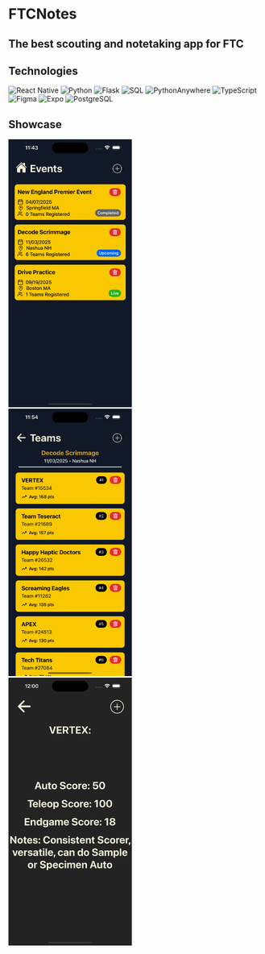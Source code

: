 # FTCNotes

<h2>The best scouting and notetaking app for FTC </h2>

## Technologies
![React Native](https://img.shields.io/badge/React%20Native-4FB0D6?style=for-the-badge&logo=react&logoColor=white)
![Python](https://img.shields.io/badge/Python-F0DB4F?style=for-the-badge&logo=python&logoColor=white)
![Flask](https://img.shields.io/badge/Flask-000000?style=for-the-badge&logo=flask&logoColor=white)
![SQL](https://img.shields.io/badge/SQL-6C9BD2?style=for-the-badge&logo=sql&logoColor=white)
![PythonAnywhere](https://img.shields.io/badge/PythonAnywhere-1AA1D6?style=for-the-badge&logo=py&logoColor=white)
![TypeScript](https://img.shields.io/badge/TypeScript-3178C6?style=for-the-badge&logo=typescript&logoColor=white)
![Figma](https://img.shields.io/badge/Figma-F24E1E?style=for-the-badge&logo=figma&logoColor=white)
![Expo](https://img.shields.io/badge/Expo-111827?style=for-the-badge&logo=expo&logoColor=white)
![PostgreSQL](https://img.shields.io/badge/PostgreSQL-2F6D8C?style=for-the-badge&logo=postgresql&logoColor=white)

## Showcase
<p float="left">
  <img src="./readMeImages/eventsPicture" width="245"/>
  &nbsp;&nbsp;&nbsp;&nbsp;&nbsp;
  <img src="./readMeImages/teamsPicture" width="245" />
  &nbsp;&nbsp;&nbsp;&nbsp;&nbsp;
  <img src="./readMeImages/infoPicture" width="245" />
</p>
